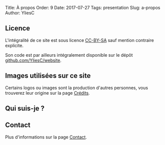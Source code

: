 Title: À propos
Order: 9
Date: 2017-07-27
Tags: presentation
Slug: a-propos
Author: YliesC

## Licence

L'intégralité de ce site est sous licence [CC-BY-SA](https://creativecommons.org/licenses/by-sa/4.0/deed.fr) sauf mention contraire explicite.

Son code est par ailleurs intégralement disponible sur le dépôt [github.com/YliesC/website](https://github.com/YliesC/website).

## Images utilisées sur ce site

Certains logos ou images sont la production d'autres personnes, vous trouverez leur origine sur la page [Crédits](../credits).

## Qui suis-je ?

## Contact

Plus d'informations sur la page [Contact](../contact).
